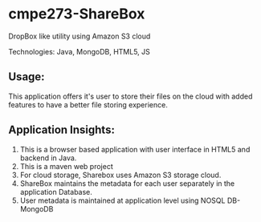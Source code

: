cmpe273-ShareBox
================

DropBox like utility using Amazon S3 cloud

Technologies: Java, MongoDB, HTML5, JS

Usage:
-----
This application offers it's user to store their files on the cloud with added features to have a better file storing experience.


Application Insights:
---------------------
1. This is a browser based application with user interface in HTML5 and backend in Java.
2. This is a maven web project
3. For cloud storage, Sharebox uses Amazon S3 storage cloud. 
4. ShareBox maintains the metadata for each user separately in the application Database.
5. User metadata is maintained at application level using NOSQL DB- MongoDB
